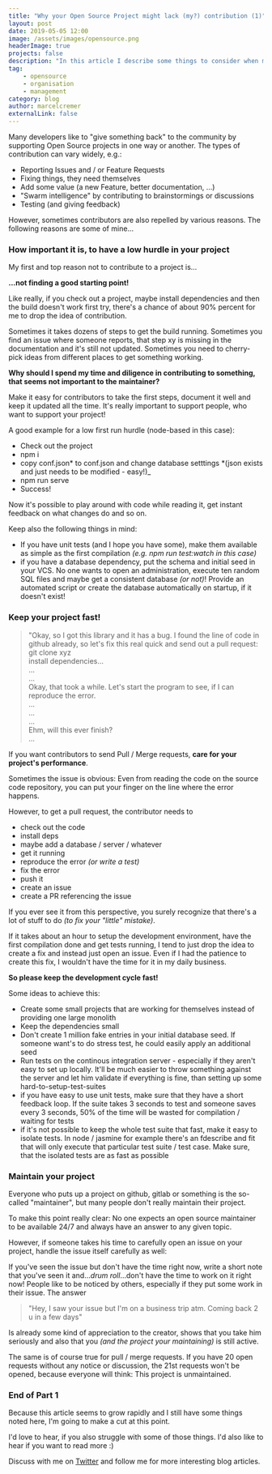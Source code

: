 ```yaml
---
title: "Why your Open Source Project might lack (my?) contribution (1)"
layout: post
date: 2019-05-05 12:00
image: /assets/images/opensource.png
headerImage: true
projects: false
description: "In this article I describe some things to consider when maintaining an Open source project"
tag:
    - opensource
    - organisation
    - management
category: blog
author: marcelcremer
externalLink: false
---
```


Many developers like to "give something back" to the community by supporting Open Source projects in one way or another. The types of contribution can vary widely, e.g.:

-   Reporting Issues and / or Feature Requests
-   Fixing things, they need themselves
-   Add some value (a new Feature, better documentation, ...)
-   "Swarm intelligence" by contributing to brainstormings or discussions
-   Testing (and giving feedback)

However, sometimes contributors are also repelled by various reasons. The following reasons are some of mine...

### How important it is, to have a low hurdle in your project

My first and top reason not to contribute to a project is...

**...not finding a good starting point!**

Like really, if you check out a project, maybe install dependencies and then the build doesn't work first try, there's a chance of about 90% percent for me to drop the idea of contribution.

Sometimes it takes dozens of steps to get the build running. Sometimes you find an issue where someone reports, that step xy is missing in the documentation and it's still not updated. Sometimes you need to cherry-pick ideas from different places to get something working.

**Why should I spend my time and diligence in contributing to something, that seems not important to the maintainer?**

Make it easy for contributors to take the first steps, document it well and keep it updated all the time. It's really important to support people, who want to support your project!

A good example for a low first run hurdle (node-based in this case):

-   Check out the project
-   npm i
-   copy conf.json* to conf.json and change database setttings *(json exists and just needs to be modified - easy!)\_
-   npm run serve
-   Success!

Now it's possible to play around with code while reading it, get instant feedback on what changes do and so on.

Keep also the following things in mind:

-   If you have unit tests (and I hope you have some), make them available as simple as the first compilation _(e.g. npm run test:watch in this case)_
-   if you have a database dependency, put the schema and initial seed in your VCS. No one wants to open an administration, execute ten random SQL files and maybe get a consistent database _(or not)_! Provide an automated script or create the database automatically on startup, if it doesn't exist!

### Keep your project fast!

> "Okay, so I got this library and it has a bug. I found the line of code in github already, so let's fix this real quick and send out a pull request:  
> git clone xyz  
> install dependencies...  
> ...  
> ...  
> Okay, that took a while. Let's start the program to see, if I can reproduce the error.  
> ...  
> ...  
> ...  
> Ehm, will this ever finish?  
> ...

If you want contributors to send Pull / Merge requests, **care for your project's performance**.

Sometimes the issue is obvious: Even from reading the code on the source code repository, you can put your finger on the line where the error happens.

However, to get a pull request, the contributor needs to

-   check out the code
-   install deps
-   maybe add a database / server / whatever
-   get it running
-   reproduce the error _(or write a test)_
-   fix the error
-   push it
-   create an issue
-   create a PR referencing the issue

If you ever see it from this perspective, you surely recognize that there's a lot of stuff to do _(to fix your "little" mistake)_.

If it takes about an hour to setup the development environment, have the first compilation done and get tests running, I tend to just drop the idea to create a fix and instead just open an issue. Even if I had the patience to create this fix, I wouldn't have the time for it in my daily business.

**So please keep the development cycle fast!**

Some ideas to achieve this:

-   Create some small projects that are working for themselves instead of providing one large monolith
-   Keep the dependencies small
-   Don't create 1 million fake entries in your initial database seed. If someone want's to do stress test, he could easily apply an additional seed
-   Run tests on the continous integration server - especially if they aren't easy to set up locally. It'll be much easier to throw something against the server and let him validate if everything is fine, than setting up some hard-to-setup-test-suites
-   if you have easy to use unit tests, make sure that they have a short feedback loop. If the suite takes 3 seconds to test and someone saves every 3 seconds, 50% of the time will be wasted for compilation / waiting for tests
-   if it's not possible to keep the whole test suite that fast, make it easy to isolate tests. In node / jasmine for example there's an fdescribe and fit that will only execute that particular test suite / test case. Make sure, that the isolated tests are as fast as possible

### Maintain your project

Everyone who puts up a project on github, gitlab or something is the so-called "maintainer", but many people don't really maintain their project.

To make this point really clear: No one expects an open source maintainer to be available 24/7 and always have an answer to any given topic.

However, if someone takes his time to carefully open an issue on your project, handle the issue itself carefully as well:

If you've seen the issue but don't have the time right now, write a short note that you've seen it and..._drum roll_...don't have the time to work on it right now! People like to be noticed by others, especially if they put some work in their issue. The answer

> "Hey, I saw your issue but I'm on a business trip atm. Coming back 2 u in a few days"

Is already some kind of appreciation to the creator, shows that you take him seriously and also that you _(and the project your maintaining)_ is still active.

The same is of course true for pull / merge requests. If you have 20 open requests without any notice or discussion, the 21st requests won't be opened,
because everyone will think: This project is unmaintained.

### End of Part 1

Because this article seems to grow rapidly and I still have some things noted here, I'm going to make a cut at this point.

I'd love to hear, if you also struggle with some of those things. I'd also like to hear if you want to read more :)

Discuss with me on [Twitter](https://twitter.com/mcremer_en) and follow me for more interesting blog articles.
